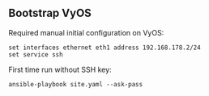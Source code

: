 ## Bootstrap VyOS
Required manual initial configuration on VyOS:
```
set interfaces ethernet eth1 address 192.168.178.2/24
set service ssh
```
First time run without SSH key:
```
ansible-playbook site.yaml --ask-pass
```
